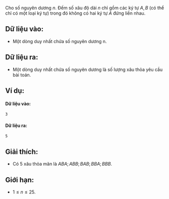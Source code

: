 Cho số nguyên dương $n$. Đếm số xâu độ dài $n$ chỉ gồm các ký tự $A, B$ (có thể chỉ có một loại ký tự) trong đó không có hai ký tự $A$ đứng liền nhau.

## Dữ liệu vào:
- Một dòng duy nhất chứa số nguyên dương n.

## Dữ liệu ra:
- Một dòng duy nhất chứa số nguyên dương là số lượng xâu thỏa yêu cầu bài toán.

## Ví dụ:
#### Dữ liệu vào:
```
3
```

#### Dữ liệu ra:
```
5
```

## Giải thích:
- Có $5$ xâu thỏa mãn là $ABA; ABB; BAB; BBA; BBB$.

## Giới hạn:
- $1 ≤ n ≤ 25$.